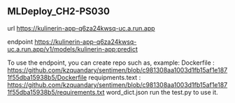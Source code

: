 ## MLDeploy_CH2-PS030
url https://kulinerin-app-q6za24kwsq-uc.a.run.app

endpoint https://kulinerin-app-q6za24kwsq-uc.a.run.app/v1/models/kulinerin-app:predict

To use the endpoint, you can create repo such as, example:
Dockerfile : https://github.com/kzquandary/sentimen/blob/c981308aa1003d1fb15af1e1871f55dba15938b5/Dockerfile
requipments.text : https://github.com/kzquandary/sentimen/blob/c981308aa1003d1fb15af1e1871f55dba15938b5/requirements.txt
word_dict.json
run the test.py to use it.


